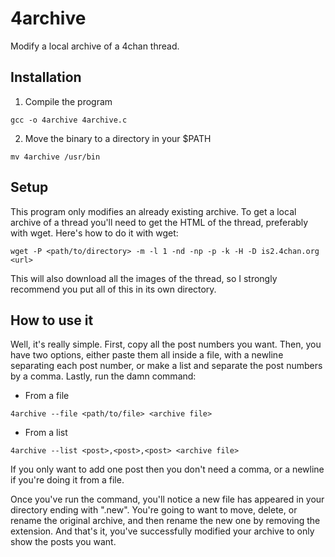 # 4archive
Modify a local archive of a 4chan thread.

## Installation
1. Compile the program
```shell
gcc -o 4archive 4archive.c
```
2. Move the binary to a directory in your $PATH
```shell
mv 4archive /usr/bin
```

## Setup
This program only modifies an already existing archive. To get a local archive of a thread you'll need to get the HTML of the thread, preferably with wget. Here's how to do it with wget:
```shell
wget -P <path/to/directory> -m -l 1 -nd -np -p -k -H -D is2.4chan.org <url>
```
This will also download all the images of the thread, so I strongly recommend you put all of this in its own directory.

## How to use it
Well, it's really simple. First, copy all the post numbers you want. Then, you have two options, either paste them all inside a file, with a newline separating each post number, or make a list and separate the post numbers by a comma. Lastly, run the damn command: 
 - From a file
```shell
4archive --file <path/to/file> <archive file>
```
 - From a list
```shell
4archive --list <post>,<post>,<post> <archive file>
```
If you only want to add one post then you don't need a comma, or a newline if you're doing it from a file.

Once you've run the command, you'll notice a new file has appeared in your directory ending with ".new". You're going to want to move, delete, or rename the original archive, and then rename the new one by removing the extension. And that's it, you've successfully modified your archive to only show the posts you want.
